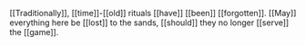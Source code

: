 [[Traditionally]], [[time]]-[[old]] rituals [[have]] [[been]] [[forgotten]]. [[May]] everything here be [[lost]] to the sands, [[should]] they no longer [[serve]] the [[game]].